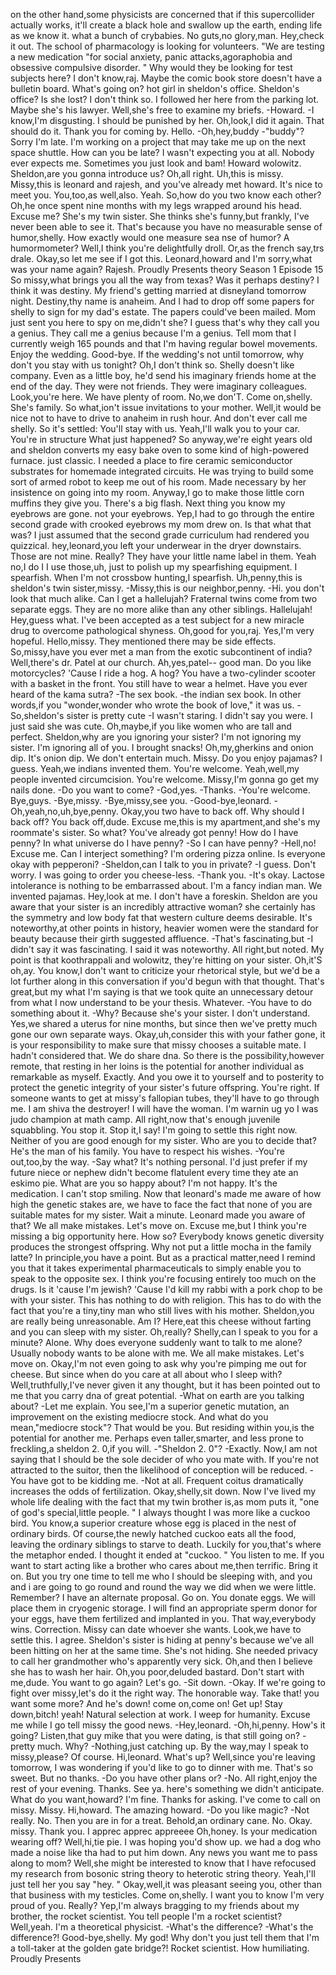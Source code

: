 on the other hand,some physicists are concerned that if this supercollider actually works, it'll create a black hole and swallow up the earth, ending life as we know it.
what a bunch of crybabies.
No guts,no glory,man.
Hey,check it out.
The school of pharmacology is looking for volunteers.
"We are testing a new medication "for social anxiety, panic attacks,agoraphobia and obsessive compulsive disorder.
" Why would they be looking for test subjects here? I don't know,raj.
Maybe the comic book store doesn't have a bulletin board.
What's going on? hot girl in sheldon's office.
Sheldon's office? Is she lost? I don't think so.
I followed her here from the parking lot.
Maybe she's his lawyer.
Well,she's free to examine my briefs.
-Howard.
-I know,I'm disgusting.
I should be punished by her.
Oh,look,I did it again.
That should do it.
Thank you for coming by.
Hello.
-Oh,hey,buddy -"buddy"? Sorry I'm late.
I'm working on a project that may take me up on the next space shuttle.
How can you be late? I wasn't expecting you at all.
Nobody ever expects me.
Sometimes you just look and bam! Howard wolowitz.
Sheldon,are you gonna introduce us? Oh,all right.
Uh,this is missy.
Missy,this is leonard and rajesh, and you've already met howard.
It's nice to meet you.
You,too,as well,also.
Yeah.
So,how do you two know each other? Oh,he once spent nine months with my legs wrapped around his head.
Excuse me? She's my twin sister.
She thinks she's funny,but frankly, I've never been able to see it.
That's because you have no measurable sense of humor,shelly.
How exactly would one measure sea nse of humor? A humormometer? Well,I think you're delightfully droll.
Or,as the french say,trs drale.
Okay,so let me see if I got this.
Leonard,howard and I'm sorry,what was your name again? Rajesh.
Proudly Presents theory Season 1 Episode 15 So missy,what brings you all the way from texas? Was it perhaps destiny? I think it was destiny.
My friend's getting married at disneyland tomorrow night.
Destiny,thy name is anaheim.
And I had to drop off some papers for shelly to sign for my dad's estate.
The papers could've been mailed.
Mom just sent you here to spy on me,didn't she? I guess that's why they call you a genius.
They call me a genius because I'm a genius.
Tell mom that I currently weigh 165 pounds and that I'm having regular bowel movements.
Enjoy the wedding.
Good-bye.
If the wedding's not until tomorrow, why don't you stay with us tonight? Oh,I don't think so.
Shelly doesn't like company.
Even as a little boy, he'd send his imaginary friends home at the end of the day.
They were not friends.
They were imaginary colleagues.
Look,you're here.
We have plenty of room.
No,we don'T.
Come on,shelly.
She's family.
So what,ion't issue invitations to your mother.
Well,it would be nice not to have to drive to anaheim in rush hour.
And don't ever call me shelly.
So it's settled: You'll stay with us.
Yeah,I'll walk you to your car.
You're in structure What just happened? So anyway,we're eight years old and sheldon converts my easy bake oven to some kind of high-powered furnace.
just classic.
I needed a place to fire ceramic semiconductor substrates for homemade integrated circuits.
He was trying to build some sort of armed robot to keep me out of his room.
Made necessary by her insistence on going into my room.
Anyway,I go to make those little corn muffins they give you.
There's a big flash.
Next thing you know my eyebrows are gone.
not your eyebrows.
Yep,I had to go through the entire second grade with crooked eyebrows my mom drew on.
Is that what that was? I just assumed that the second grade curriculum had rendered you quizzical.
hey,leonard,you left your underwear in the dryer downstairs.
Those are not mine.
Really? They have your little name label in them.
Yeah no,I do I I use those,uh, just to polish up my spearfishing equipment.
I spearfish.
When I'm not crossbow hunting,I spearfish.
Uh,penny,this is sheldon's twin sister,missy.
-Missy,this is our neighbor,penny.
-Hi.
you don't look that much alike.
Can I get a hallelujah? Fraternal twins come from two separate eggs.
They are no more alike than any other siblings.
Hallelujah! Hey,guess what.
I've been accepted as a test subject for a new miracle drug to overcome pathological shyness.
Oh,good for you,raj.
Yes,I'm very hopeful.
Hello,missy.
They mentioned there may be side effects.
So,missy,have you ever met a man from the exotic subcontinent of india? Well,there's dr.
Patel at our church.
Ah,yes,patel-- good man.
Do you like motorcycles? 'Cause I ride a hog.
A hog? You have a two-cylinder scooter with a basket in the front.
You still have to wear a helmet.
Have you ever heard of the kama sutra? -The sex book.
-the indian sex book.
In other words,if you "wonder,wonder who wrote the book of love," it was us.
-So,sheldon's sister is pretty cute -I wasn't staring.
I didn't say you were.
I just said she was cute.
Oh,maybe,if you like women who are tall and perfect.
Sheldon,why are you ignoring your sister? I'm not ignoring my sister.
I'm ignoring all of you.
I brought snacks! Oh,my,gherkins and onion dip.
It's onion dip.
We don't entertain much.
Missy.
Do you enjoy pajamas? I guess.
Yeah,we indians invented them.
You're welcome.
Yeah,well,my people invented circumcision.
You're welcome.
Missy,I'm gonna go get my nails done.
-Do you want to come? -God,yes.
-Thanks.
-You're welcome.
Bye,guys.
-Bye,missy.
-Bye,missy,see you.
-Good-bye,leonard.
-Oh,yeah,no,uh,bye,penny.
Okay,you two have to back off.
Why should I back off? You back off,dude.
Excuse me,this is my apartment,and she's my roommate's sister.
So what? You've already got penny! How do I have penny? In what universe do I have penny? -So I can have penny? -Hell,no! Excuse me.
Can I interject something? I'm ordering pizza online.
Is everyone okay with pepperoni? -Sheldon,can I talk to you in private? -I guess.
Don't worry.
I was going to order you cheese-less.
-Thank you.
-It's okay.
Lactose intolerance is nothing to be embarrassed about.
I'm a fancy indian man.
We invented pajamas.
Hey,look at me.
I don't have a foreskin.
Sheldon are you aware that your sister is an incredibly attractive woman? she certainly has the symmetry and low body fat that western culture deems desirable.
It's noteworthy,at other points in history, heavier women were the standard for beauty because their girth suggested affluence.
-That's fascinating,but -I didn't say it was fascinating.
I said it was noteworthy.
All right,but noted.
My point is that koothrappali and wolowitz, they're hitting on your sister.
Oh,it'S oh,ay.
You know,I don't want to criticize your rhetorical style, but we'd be a lot further along in this conversation if you'd begun with that thought.
That's great,but my what I'm saying is that we took quite an unnecessary detour from what I now understand to be your thesis.
Whatever.
-You have to do something about it.
-Why? Because she's your sister.
I don't understand.
Yes,we shared a uterus for nine months, but since then we've pretty much gone our own separate ways.
Okay,uh,consider this with your father gone, it is your responsibility to make sure that missy chooses a suitable mate.
I hadn't considered that.
We do share dna.
So there is the possibility,however remote, that resting in her loins is the potential for another individual as remarkable as myself.
Exactly.
And you owe it to yourself and to posterity to protect the genetic integrity of your sister's future offspring.
You're right.
If someone wants to get at missy's fallopian tubes, they'll have to go through me.
I am shiva the destroyer! I will have the woman.
I'm warnin ug yo I was judo champion at math camp.
All right,now that's enough juvenile squabbling.
You stop it.
Stop it,I say! I'm going to settle this right now.
Neither of you are good enough for my sister.
Who are you to decide that? He's the man of his family.
You have to respect his wishes.
-You're out,too,by the way.
-Say what? It's nothing personal.
I'd just prefer if my future niece or nephew didn't become flatulent every time they ate an eskimo pie.
What are you so happy about? I'm not happy.
It's the medication.
I can't stop smiling.
Now that leonard's made me aware of how high the genetic stakes are, we have to face the fact that none of you are suitable mates for my sister.
Wait a minute.
Leonard made you aware of that? We all make mistakes.
Let's move on.
Excuse me,but I think you're missing a big opportunity here.
How so? Everybody knows genetic diversity produces the strongest offspring.
Why not put a little mocha in the family latte? In principle,you have a point.
But as a practical matter,need I remind you that it takes experimental pharmaceuticals to simply enable you to speak to the opposite sex.
I think you're focusing entirely too much on the drugs.
Is it 'cause I'm jewish? 'Cause I'd kill my rabbi with a pork chop to be with your sister.
This has nothing to do with religion.
This has to do with the fact that you're a tiny,tiny man who still lives with his mother.
Sheldon,you are really being unreasonable.
Am I? Here,eat this cheese without farting and you can sleep with my sister.
Oh,really? Shelly,can I speak to you for a minute? Alone.
Why does everyone suddenly want to talk to me alone? Usually nobody wants to be alone with me.
We all make mistakes.
Let's move on.
Okay,I'm not even going to ask why you're pimping me out for cheese.
But since when do you care at all about who I sleep with? Well,truthfully,I've never given it any thought, but it has been pointed out to me that you carry dna of great potential.
-What on earth are you talking about? -Let me explain.
You see,I'm a superior genetic mutation, an improvement on the existing mediocre stock.
And what do you mean,"mediocre stock"? That would be you.
But residing within you,is the potential for another me.
Perhaps even taller,smarter, and less prone to freckling,a sheldon 2.
0,if you will.
-"Sheldon 2.
0"? -Exactly.
Now,I am not saying that I should be the sole decider of who you mate with.
If you're not attracted to the suitor, then the likelihood of conception will be reduced.
-You have got to be kidding me.
-Not at all.
Frequent coitus dramatically increases the odds of fertilization.
Okay,shelly,sit down.
Now I've lived my whole life dealing with the fact that my twin brother is,as mom puts it, "one of god's special,little people.
" I always thought I was more like a cuckoo bird.
You know,a superior creature whose egg is placed in the nest of ordinary birds.
Of course,the newly hatched cuckoo eats all the food, leaving the ordinary siblings to starve to death.
Luckily for you,that's where the metaphor ended.
I thought it ended at "cuckoo.
" You listen to me.
If you want to start acting like a brother who cares about me,then terrific.
Bring it on.
But you try one time to tell me who I should be sleeping with, and you and i are going to go round and round the way we did when we were little.
Remember? I have an alternate proposal.
Go on.
You donate eggs.
We will place them in cryogenic storage.
I will find an appropriate sperm donor for your eggs, have them fertilized and implanted in you.
That way,everybody wins.
Correction.
Missy can date whoever she wants.
Look,we have to settle this.
I agree.
Sheldon's sister is hiding at penny's because we've all been hitting on her at the same time.
She's not hiding.
She needed privacy to call her grandmother who's apparently very sick.
Oh,and then I believe she has to wash her hair.
Oh,you poor,deluded bastard.
Don't start with me,dude.
You want to go again? Let's go.
-Sit down.
-Okay.
If we're going to fight over missy,let's do it the right way.
The honorable way.
Take that! you want some more? And he's down! come on,come on! Get up! Stay down,bitch! yeah! Natural selection at work.
I weep for humanity.
Excuse me while I go tell missy the good news.
-Hey,leonard.
-Oh,hi,penny.
How's it going? Listen,that guy mike that you were dating, is that still going on? -pretty much.
Why? -Nothing,just catching up.
By the way,may I speak to missy,please? Of course.
Hi,leonard.
What's up? Well,since you're leaving tomorrow, I was wondering if you'd like to go to dinner with me.
That's so sweet.
But no thanks.
-Do you have other plans or? -No.
All right,enjoy the rest of your evening.
Thanks.
See ya.
here's something we didn't anticipate.
What do you want,howard? I'm fine.
Thanks for asking.
I've come to call on missy.
Missy.
Hi,howard.
The amazing howard.
-Do you like magic? -Not really.
No.
Then you are in for a treat.
Behold,an ordinary cane.
No.
Okay.
missy.
Thank you.
I apprec apprec appreeee Oh,honey.
Is your medication wearing off? Well,hi,tie pie.
I was hoping you'd show up.
we had a dog who made a noise like tha had to put him down.
Any news you want me to pass along to mom? Well,she might be interested to know that I have refocused my research from bosonic string theory to heterotic string theory.
Yeah,I'll just tell her you say "hey.
" Okay,well,it was pleasant seeing you, other than that business with my testicles.
Come on,shelly.
I want you to know I'm very proud of you.
Really? Yep,I'm always bragging to my friends about my brother, the rocket scientist.
You tell people I'm a rocket scientist? Well,yeah.
I'm a theoretical physicist.
-What's the difference? -What's the difference?! Good-bye,shelly.
My god! Why don't you just tell them that I'm a toll-taker at the golden gate bridge?! Rocket scientist.
How humiliating.
Proudly Presents